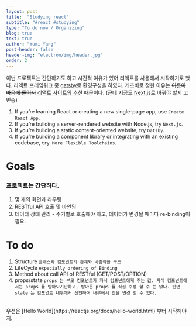 ```yaml
---
layout: post
title:  "Studying react"
subtitle: "#react #studying"
type: "To do now / Organizing"
blog: true
text: true
author: "Yumi Yang"
post-header: false
header-img: "electron/img/header.jpg"
order: 2
---
```



이번 프로젝트는 간단하기도 하고 시간적 여유가 있어 리액트를 사용해서 시작하기로 했다.
리액트 프레임워크 중 [gatsby](https://www.gatsbyjs.org/)로 환경구성을 하였다. 개츠비로 정한 이유는 ~~이름이 마음에 들어서~~ 
[리액트 사이트의 추천](https://reactjs.org/docs/create-a-new-react-app.html#nextjs) 때문이다.
(근데 지금도 [Next.js](https://nextjs.org/)로 바꿔야 할지 고민중)

1. If you’re learning React or creating a new single-page app, use `Create React App`.
2. If you’re building a server-rendered website with Node.js, try `Next.js`.
3. If you’re building a static content-oriented website, try `Gatsby`.
4. If you’re building a component library or integrating with an existing codebase, `try More Flexible Toolchains`.


# Goals
### 프로젝트는 간단하다.
1. 몇 개의 화면과 라우팅
2. RESTful API 호출 및 바인딩
3. 데이터 상태 관리 - 주기별로 호출해야 하고, 데이터가 변경될 때마다 re-binding이 필요.

# To do

1. Structure `클래스와 컴포넌트의 관계와 바람직한 구조`
2. LifeCycle `expecially ordering of Binding`
3. Method about call API of RESTful (GET/POST/OPTION)
4. props/state `props 는 부모 컴포넌트가 자식 컴포넌트에게 주는 값.
자식 컴포넌트에서는 props 를 받아오기만하고, 받아온 props 를 직접 수정 할 수 는 없다.
반면 state 는 컴포넌트 내부에서 선언하며 내부에서 값을 변경 할 수 있다.`

<br/>
우선은 [Hello World](https://reactjs.org/docs/hello-world.html) 부터 시작해야지.